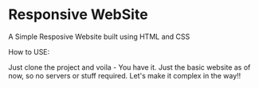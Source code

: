 # Responsive WebSite
A Simple Resposive Website built using HTML and CSS

How to USE:

Just clone the project and voila - You have it. Just the basic website as of now, so no servers or stuff required. 
Let's make it complex in the way!!
